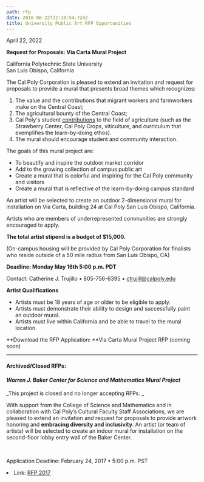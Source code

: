 ```yaml
---
path: rfp
date: 2018-08-22T22:18:54.724Z
title: University Public Art RFP Opportunities
---
```

<p>April 22, 2022</p>

**Request for Proposals: Via Carta Mural Project**

California Polytechnic State University\
San Luis Obispo, California

 The Cal Poly Corporation is pleased to extend an invitation and request for proposals to provide a mural that presents broad themes which ​​recognizes: 

1. The value and the contributions that migrant workers and farmworkers make on the Central Coast; 
2. The agricultural bounty of the Central Coast; 
3. Cal Poly's student [contributions](https://aeps.calpoly.edu/about/department-facilities) to the field of agriculture (such as the Strawberry Center, Cal Poly Crops, viticulture, and curriculum that exemplifies the learn-by-doing ethos).
4. The mural should encourage student and community interaction.  

The goals of this mural project are:

* To beautify and inspire the outdoor market corridor
* Add to the growing collection of campus public art
* Create a mural that is colorful and inspiring for the Cal Poly community and visitors
* Create a mural that is reflective of the learn-by-doing campus standard

An artist will be selected to create an outdoor 2-dimensional mural for installation on Via Carta, building 24 at Cal Poly San Luis Obispo, California. 

Artists who are members of underrepresented communities are strongly encouraged to apply. 

**The total artist stipend is a budget of $15,000.**

(On-campus housing will be provided by Cal Poly Corporation for finalists who reside outside of a 50 mile radius from San Luis Obispo, CA)

**Deadline: Monday May 16th 5:00 p.m. PDT**

 Contact: Catherine J. Trujillo • 805-756-6395 • ctrujill@calpoly.edu

**Artist Qualifications**

* Artists must be 18 years of age or older to be eligible to apply.
* Artists must demonstrate their ability to design and successfully paint an outdoor mural.
* Artists must live within California and be able to travel to the mural location.

**Download the RFP Application: **Via Carta Mural Project RFP (coming soon)

<hr style="border: none; background: #000; height: 1px;">

<h4>Archived/Closed RFPs:</h4>

<h4><i>Warren J. Baker Center for Science and Mathematics Mural Project</i></h4>

_This project is closed and no longer accepting RFPs. _

<p>With support from the College of Science and Mathematics and in collaboration with Cal Poly’s Cultural Faculty Staff Associations, we are pleased to extend an invitation and request for proposals to provide artwork honoring and <b>embracing diversity and inclusivity</b>. An artist (or team of artists) will be selected to create an indoor mural for installation on the second-floor lobby entry wall of the Baker Center. </p>

<br>

<p>Application Deadline: February 24, 2017 •&nbsp;5:00 p.m. PST</p>

<li>Link: <a href="/assets/CalPolyBakerCenter_Mural_RFP_2017.pdf">RFP 2017</a></li>
